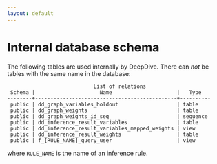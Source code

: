 ```yaml
---
layout: default
---
```


# Internal database schema

The following tables are used internally by DeepDive. There can *not* be tables
with the same name in the database:


                                List of relations
     Schema |                     Name                     |   Type   
    --------+----------------------------------------------+----------
     public | dd_graph_variables_holdout                   | table    
     public | dd_graph_weights                             | table    
     public | dd_graph_weights_id_seq                      | sequence 
     public | dd_inference_result_variables                | table    
     public | dd_inference_result_variables_mapped_weights | view     
     public | dd_inference_result_weights                  | table    
     public | f_[RULE_NAME]_query_user                     | view     
	
where `RULE_NAME` is the name of an inference rule.

<!-- TODO (MR) we need a one line description for each of the above tables. -->

<!-- TODO (MR) we should probably add the [TABLE]_[VARIABLE]_inference table) -->

